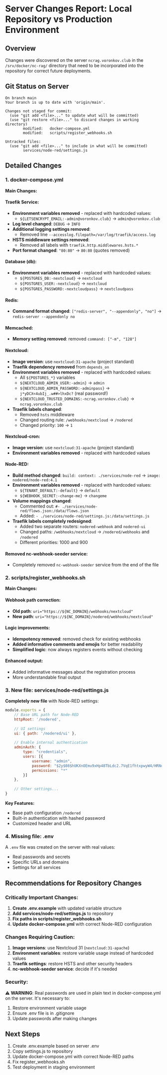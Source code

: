 # Server Changes Report: Local Repository vs Production Environment

## Overview

Changes were discovered on the server `ncrag.voronkov.club` in the `/srv/docker/nc-rag/` directory that need to be incorporated into the repository for correct future deployments.

## Git Status on Server

```
On branch main
Your branch is up to date with 'origin/main'.

Changes not staged for commit:
  (use "git add <file>..." to update what will be committed)
  (use "git restore <file>..." to discard changes in working directory)
        modified:   docker-compose.yml
        modified:   scripts/register_webhooks.sh

Untracked files:
  (use "git add <file>..." to include in what will be committed)
        services/node-red/settings.js
```

## Detailed Changes

### 1. docker-compose.yml

**Main Changes:**

#### Traefik Service:
- **Environment variables removed** - replaced with hardcoded values:
  - `${LETSENCRYPT_EMAIL:-admin@voronkov.club}` → `admin@voronkov.club`
- **Log level changed**: `DEBUG` → `INFO`
- **Additional logging settings removed**:
  - Removed line `--accesslog.filepath=/var/log/traefik/access.log`
- **HSTS middleware settings removed**:
  - Removed all labels with `traefik.http.middlewares.hsts.*`
- **Port format changed**: `"80:80"` → `80:80` (quotes removed)

#### Database (db):
- **Environment variables removed** - replaced with hardcoded values:
  - `${POSTGRES_DB:-nextcloud}` → `nextcloud`
  - `${POSTGRES_USER:-nextcloud}` → `nextcloud`  
  - `${POSTGRES_PASSWORD:-nextcloudpass}` → `nextcloudpass`

#### Redis:
- **Command format changed**: `["redis-server", "--appendonly", "no"]` → `redis-server --appendonly no`

#### Memcached:
- **Memory setting removed**: removed `command: ["-m", "128"]`

#### Nextcloud:
- **Image version**: use `nextcloud:31-apache` (project standard)
- **Traefik dependency removed** from `depends_on`
- **Environment variables removed** - replaced with hardcoded values:
  - All `${POSTGRES_*}` variables
  - `${NEXTCLOUD_ADMIN_USER:-admin}` → `admin`
  - `${NEXTCLOUD_ADMIN_PASSWORD:-adminpass}` → `j*yDCX<4ubIj_.w##>lhxDc?` (real password!)
  - `${NEXTCLOUD_TRUSTED_DOMAINS:-ncrag.voronkov.club}` → `ncrag.voronkov.club`
- **Traefik labels changed**:
  - Removed `hsts` middleware
  - Changed routing rule: `/webhooks/nextcloud` → `/nodered`
  - Changed priority: `100` → `1`

#### Nextcloud-cron:
- **Image version**: use `nextcloud:31-apache` (project standard)
- **Environment variables removed** - replaced with hardcoded values

#### Node-RED:
- **Build method changed**: `build: context: ./services/node-red` → `image: nodered/node-red:4.1`
- **Environment variables removed** - replaced with hardcoded values:
  - `${TENANT_DEFAULT:-default}` → `default`
  - `${WEBHOOK_SECRET:-change-me}` → `changeme`
- **Volume mappings changed**:
  - Commented out: `#- ./services/node-red/flows.json:/data/flows.json`
  - Added: `- ./services/node-red/settings.js:/data/settings.js`
- **Traefik labels completely redesigned**:
  - Added two separate routers: `nodered-webhook` and `nodered-ui`
  - Changed paths: `/webhooks/nextcloud` → `/nodered/webhooks` and `/nodered`
  - Different priorities: 1000 and 900

#### Removed nc-webhook-seeder service:
- Completely removed `nc-webhook-seeder` service from the end of the file

### 2. scripts/register_webhooks.sh

**Main Changes:**

#### Webhook path correction:
- **Old path**: `uri="https://${NC_DOMAIN}/webhooks/nextcloud"`
- **New path**: `uri="https://${NC_DOMAIN}/nodered/webhooks/nextcloud"`

#### Logic improvements:
- **Idempotency removed**: removed check for existing webhooks
- **Added informative comments and emojis** for better readability
- **Simplified logic**: now always registers events without checking

#### Enhanced output:
- Added informative messages about the registration process
- More understandable final output

### 3. New file: services/node-red/settings.js

**Completely new file** with Node-RED settings:

```javascript
module.exports = {
    // Base URL path for Node-RED
    httpRoot: '/nodered',
    
    // UI settings  
    ui: { path: '/nodered/ui' },
    
    // Enable internal authentication
    adminAuth: {
        type: "credentials",
        users: [{
            username: "admin",
            password: "$2y$08$hUKXnOEmu9xHp48TbLdc2.7VqE1fhtxpwyW4/HRNupGn8Cikb23ta",
            permissions: "*"
        }]
    },
    
    // Other settings...
}
```

**Key Features:**
- Base path configuration `/nodered`
- Built-in authentication with hashed password
- Customized header and URL

### 4. Missing file: .env

A `.env` file was created on the server with real values:
- Real passwords and secrets
- Specific URLs and domains
- Settings for all services

## Recommendations for Repository Changes

### Critically Important Changes:

1. **Create .env.example** with updated variable structure
2. **Add services/node-red/settings.js** to repository
3. **Fix paths in scripts/register_webhooks.sh**
4. **Update docker-compose.yml** with correct Node-RED configuration

### Changes Requiring Caution:

1. **Image versions**: use Nextcloud 31 (`nextcloud:31-apache`)
2. **Environment variables**: restore variable usage instead of hardcoded values
3. **Traefik settings**: restore HSTS and other security headers
4. **nc-webhook-seeder service**: decide if it's needed

### Security:

⚠️ **WARNING**: Real passwords are used in plain text in docker-compose.yml on the server. It's necessary to:
1. Restore environment variable usage
2. Ensure .env file is in .gitignore
3. Update passwords after making changes

## Next Steps

1. Create .env.example based on server .env
2. Copy settings.js to repository
3. Update docker-compose.yml with correct Node-RED paths
4. Fix register_webhooks.sh
5. Test deployment in staging environment